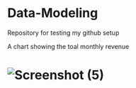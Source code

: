 # Data-Modeling
Repository for testing my github setup

A chart showing the toal monthly revenue
# ![Screenshot (5)](https://github.com/Realkennethedet/Data-Modeling/assets/162049743/39635a1a-67d3-4d04-bfee-7433ca6d7e43)
